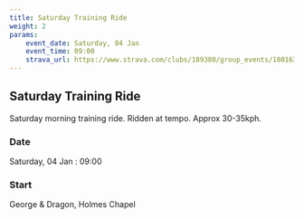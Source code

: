 ```yaml
---
title: Saturday Training Ride
weight: 2
params:
    event_date: Saturday, 04 Jan
    event_time: 09:00
    strava_url: https://www.strava.com/clubs/189380/group_events/1801637
---
```


## Saturday Training Ride 

Saturday morning training ride. Ridden at tempo. Approx 30-35kph.

### Date

Saturday, 04 Jan : 09:00

### Start

George &amp; Dragon, Holmes Chapel


